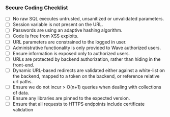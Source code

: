 ### Secure Coding Checklist
* [ ] No raw SQL executes untrusted, unsanitized or unvalidated parameters.
* [ ] Session variable is not present on the URL.
* [ ] Passwords are using an adaptive hashing algorithm.
* [ ] Code is free from XSS exploits.
* [ ] URL parameters are constrained to the logged in user.
* [ ] Administrative functionality is only provided to Wave authorized users.
* [ ] Ensure information is exposed only to authorized users.
* [ ] URLs are protected by backend authorization, rather than hiding in the front-end.
* [ ] Dynamic URL-based redirects are validated either against a white-list on the backend, mapped to a token on the backend, or reference relative url paths.
* [ ] Ensure we do not incur > O(n+1) queries when dealing with collections of data.
* [ ] Ensure any libraries are pinned to the expected version.
* [ ] Ensure that all requests to HTTPS endpoints include certificate validation
